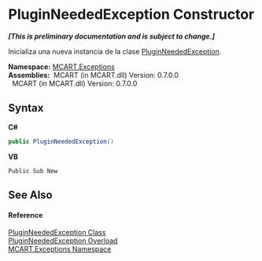 # PluginNeededException Constructor 
 _**\[This is preliminary documentation and is subject to change.\]**_

Inicializa una nueva instancia de la clase <a href="58395334-ad7c-daac-ef5c-8a46aaa20f34">PluginNeededException</a>.

**Namespace:**&nbsp;<a href="36e6166c-cb29-ee06-1b8a-ebc61fae7b0a">MCART.Exceptions</a><br />**Assemblies:**&nbsp;&nbsp;MCART (in MCART.dll) Version: 0.7.0.0<br />&nbsp;&nbsp;MCART (in MCART.dll) Version: 0.7.0.0<br />

## Syntax

**C#**<br />
``` C#
public PluginNeededException()
```

**VB**<br />
``` VB
Public Sub New
```


## See Also


#### Reference
<a href="58395334-ad7c-daac-ef5c-8a46aaa20f34">PluginNeededException Class</a><br /><a href="7d5d38a5-6d14-6829-c88f-4d79b16459c8">PluginNeededException Overload</a><br /><a href="36e6166c-cb29-ee06-1b8a-ebc61fae7b0a">MCART.Exceptions Namespace</a><br />